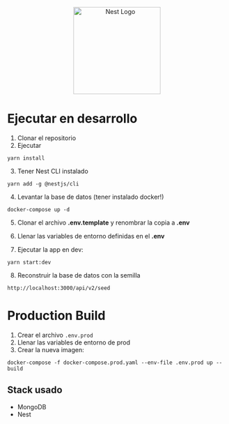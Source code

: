 <p align="center">
  <a href="http://nestjs.com/" target="blank"><img src="https://nestjs.com/img/logo-small.svg" width="200" alt="Nest Logo" /></a>
</p>

# Ejecutar en desarrollo

1. Clonar el repositorio
2. Ejecutar 
```
yarn install
```

3. Tener Nest CLI instalado
```
yarn add -g @nestjs/cli
```

4. Levantar la base de datos (tener instalado docker!)
```
docker-compose up -d
```

5. Clonar el archivo __.env.template__ y renombrar la copia a __.env__

6. Llenar las variables de entorno definidas en el __.env__

7. Ejecutar la app en dev:
```
yarn start:dev
```

8. Reconstruir la base de datos con la semilla
```
http://localhost:3000/api/v2/seed
```

# Production Build

1. Crear el archivo ```.env.prod``` 
2. Llenar las variables de entorno de prod
3. Crear la nueva imagen:
```
docker-compose -f docker-compose.prod.yaml --env-file .env.prod up --build
```

## Stack usado
* MongoDB
* Nest